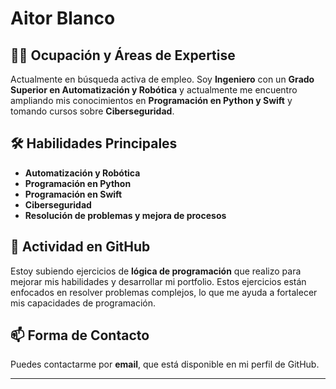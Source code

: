 # Aitor Blanco

## 👨‍💻 Ocupación y Áreas de Expertise

Actualmente en búsqueda activa de empleo. Soy **Ingeniero** con un **Grado Superior en Automatización y Robótica** y actualmente me encuentro ampliando mis conocimientos en **Programación en Python y Swift** y tomando cursos sobre **Ciberseguridad**.

## 🛠️ Habilidades Principales

- **Automatización y Robótica**
- **Programación en Python**
- **Programación en Swift**
- **Ciberseguridad**
- **Resolución de problemas y mejora de procesos**

## 📂 Actividad en GitHub

Estoy subiendo ejercicios de **lógica de programación** que realizo para mejorar mis habilidades y desarrollar mi portfolio. Estos ejercicios están enfocados en resolver problemas complejos, lo que me ayuda a fortalecer mis capacidades de programación.

## 📫 Forma de Contacto

Puedes contactarme por **email**, que está disponible en mi perfil de GitHub.

---

